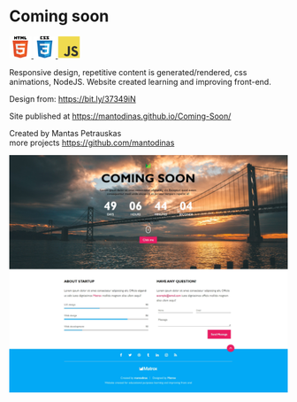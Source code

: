 # Coming soon

<p align="left"> 
<a href="https://www.w3.org/html/" target="_blank" rel="noreferrer"> <img src="https://raw.githubusercontent.com/devicons/devicon/master/icons/html5/html5-original-wordmark.svg" alt="html5" width="40" height="40"/> </a> <a href="https://www.w3schools.com/css/" target="_blank" rel="noreferrer"> <img src="https://raw.githubusercontent.com/devicons/devicon/master/icons/css3/css3-original-wordmark.svg" alt="css" width="40" height="40"/> </a> <a href="https://developer.mozilla.org/en-US/docs/Web/JavaScript" target="_blank" rel="noreferrer"> <img src="https://raw.githubusercontent.com/devicons/devicon/master/icons/javascript/javascript-original.svg" alt="javascript" width="40" height="40"/> </a> 
</p>

Responsive design, repetitive content is generated/rendered, css animations, NodeJS.
Website created learning and improving front-end.

Design from: https://bit.ly/37349iN

Site published at https://mantodinas.github.io/Coming-Soon/

Created by Mantas Petrauskas 
<br>more projects https://github.com/mantodinas

![screenshot](./img/coming-soon-screenshot.jpg)

